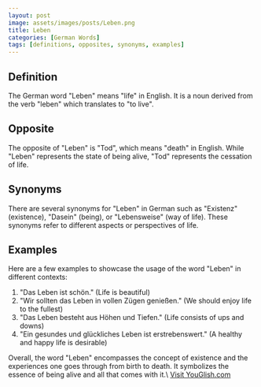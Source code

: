 ```yaml
---
layout: post
image: assets/images/posts/Leben.png
title: Leben
categories: [German Words]
tags: [definitions, opposites, synonyms, examples]
---
```


## Definition
The German word "Leben" means "life" in English. It is a noun derived from the verb "leben" which translates to "to live". 

## Opposite
The opposite of "Leben" is "Tod", which means "death" in English. While "Leben" represents the state of being alive, "Tod" represents the cessation of life.

## Synonyms
There are several synonyms for "Leben" in German such as "Existenz" (existence), "Dasein" (being), or "Lebensweise" (way of life). These synonyms refer to different aspects or perspectives of life.

## Examples
Here are a few examples to showcase the usage of the word "Leben" in different contexts:

1. "Das Leben ist schön." (Life is beautiful)
2. "Wir sollten das Leben in vollen Zügen genießen." (We should enjoy life to the fullest)
3. "Das Leben besteht aus Höhen und Tiefen." (Life consists of ups and downs)
4. "Ein gesundes und glückliches Leben ist erstrebenswert." (A healthy and happy life is desirable)

Overall, the word "Leben" encompasses the concept of existence and the experiences one goes through from birth to death. It symbolizes the essence of being alive and all that comes with it.\ <a id="yg-widget-0" class="youglish-widget" data-query="Leben" data-lang="german" data-components="8412" data-auto-start="0" data-bkg-color="theme_light" data-title="How%20to%20pronounce%20Leben%20in%20German"  rel="nofollow" href="https://youglish.com">Visit YouGlish.com</a><script async src="https://youglish.com/public/emb/widget.js" charset="utf-8"></script>